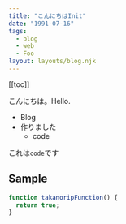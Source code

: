 ```yaml
---
title: "こんにちはInit"
date: "1991-07-16"
tags:
  - blog
  - web
  - Foo
layout: layouts/blog.njk
---
```


[[toc]]

こんにちは。Hello.

- Blog
- 作りました
  - code

これは`code`です

## Sample

``` js
function takanoripFunction() {
  return true;
}
```
